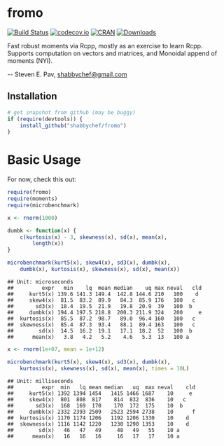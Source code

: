 

# fromo

[![Build Status](https://travis-ci.org/shabbychef/fromo.png)](https://travis-ci.org/shabbychef/fromo)
[![codecov.io](http://codecov.io/github/shabbychef/fromo/coverage.svg?branch=master)](http://codecov.io/github/shabbychef/fromo?branch=master)
[![CRAN](http://www.r-pkg.org/badges/version/fromo)](http://cran.rstudio.com/package=fromo) 
[![Downloads](http://cranlogs.r-pkg.org/badges/fromo?color=brightgreen)](http://www.r-pkg.org/pkg/fromo)

Fast robust moments via Rcpp, mostly as an exercise to learn Rcpp. 
Supports computation on vectors and matrices, and Monoidal append of moments (NYI).

-- Steven E. Pav, shabbychef@gmail.com

## Installation


```r
# get snapshot from github (may be buggy)
if (require(devtools)) {
    install_github("shabbychef/fromo")
}
```

# Basic Usage

For now, check this out:


```r
require(fromo)
require(moments)
require(microbenchmark)

x <- rnorm(1000)

dumbk <- function(x) {
    c(kurtosis(x) - 3, skewness(x), sd(x), mean(x), 
        length(x))
}

microbenchmark(kurt5(x), skew4(x), sd3(x), dumbk(x), 
    dumbk(x), kurtosis(x), skewness(x), sd(x), mean(x))
```

```
## Unit: microseconds
##         expr   min    lq  mean median    uq max neval   cld
##     kurt5(x) 139.6 141.3 149.4  142.8 144.6 210   100    d 
##     skew4(x)  81.5  83.2  89.9   84.3  85.9 176   100   c  
##       sd3(x)  18.4  19.5  21.9   19.8  20.9  39   100  b   
##     dumbk(x) 194.4 197.5 218.8  200.3 211.9 324   200     e
##  kurtosis(x)  85.5  87.2  98.7   89.0  96.4 160   100   c  
##  skewness(x)  85.4  87.3  93.4   88.1  89.4 163   100   c  
##        sd(x)  14.5  16.2  19.1   17.1  18.2  52   100  b   
##      mean(x)   3.8   4.2   5.2    4.6   5.3  13   100 a
```

```r
x <- rnorm(1e+07, mean = 1e+12)

microbenchmark(kurt5(x), skew4(x), sd3(x), dumbk(x), 
    kurtosis(x), skewness(x), sd(x), mean(x), times = 10L)
```

```
## Unit: milliseconds
##         expr  min   lq mean median   uq  max neval    cld
##     kurt5(x) 1392 1394 1454   1415 1466 1687    10     e 
##     skew4(x)  801  808  817    814  832  836    10   c   
##       sd3(x)  168  169  170    170  172  175    10  b    
##     dumbk(x) 2332 2393 2509   2523 2594 2738    10      f
##  kurtosis(x) 1170 1174 1206   1192 1206 1330    10    d  
##  skewness(x) 1116 1142 1220   1230 1290 1353    10    d  
##        sd(x)   46   47   49     48   49   55    10 a     
##      mean(x)   16   16   16     16   17   17    10 a
```

